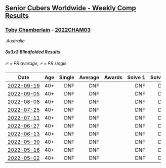 <style>table {white-space: nowrap;}</style>
<link rel="stylesheet" type="text/css" href="/scw-comp/css/flags.css" />

## [Senior Cubers Worldwide - Weekly Comp Results](/scw-comp/results/)
### [Toby Chamberlain](README.md) - [2022CHAM03](https://www.worldcubeassociation.org/persons/2022CHAM03?event=333bf)

<i class="flag flag-AU" />&nbsp;Australia

#### 3x3x3 Blindfolded Results

<span style="white-space: nowrap;">🔥 = PR average</span>, <span style="white-space: nowrap;">⚡ = PR single</span>.

| Date | Age | Single | Average | Awards | Solve 1 | Solve 2 | Solve 3 | Video |
| :--: | :--: | --: | --: | :--: | --: | --: | --: | :-- |
| [2022-09-19](../../results/2022-09-19/333bf.md) | 40+ | DNF | DNF |  | DNF | DNF | DNF | [Desktop](https://www.facebook.com/events/788721762384010/permalink/798549808067872) / [Mobile](https://m.facebook.com/events/788721762384010?view=permalink&id=798549808067872) |
| [2022-09-05](../../results/2022-09-05/333bf.md) | 40+ | DNF | DNF |  | DNF | DNF | DNF | [Desktop](https://www.facebook.com/events/890334055259839/permalink/898337804459464) / [Mobile](https://m.facebook.com/events/890334055259839?view=permalink&id=898337804459464) |
| [2022-08-08](../../results/2022-08-08/333bf.md) | 40+ | DNF | DNF |  | DNF | DNF | DNF | [Desktop](https://www.facebook.com/events/1895101540680357/permalink/1904216166435561) / [Mobile](https://m.facebook.com/events/1895101540680357?view=permalink&id=1904216166435561) |
| [2022-07-25](../../results/2022-07-25/333bf.md) | 40+ | DNF | DNF |  | DNF | DNF | DNF | [Desktop](https://www.facebook.com/events/734219160996929/permalink/742380836847428) / [Mobile](https://m.facebook.com/events/734219160996929?view=permalink&id=742380836847428) |
| [2022-07-11](../../results/2022-07-11/333bf.md) | 40+ | DNF | DNF |  | DNF | DNF | DNF | [Desktop](https://www.facebook.com/events/1224095091671386/permalink/1232409604173268) / [Mobile](https://m.facebook.com/events/1224095091671386?view=permalink&id=1232409604173268) |
| [2022-06-27](../../results/2022-06-27/333bf.md) | 40+ | DNF | DNF |  | DNF | DNF | DNF | [Desktop](https://www.facebook.com/events/722652212339123/permalink/728118525125825) / [Mobile](https://m.facebook.com/events/722652212339123?view=permalink&id=728118525125825) |
| [2022-06-13](../../results/2022-06-13/333bf.md) | 40+ | DNF | DNF |  | DNF | DNF | DNF | [Desktop](https://www.facebook.com/events/1178827662661240/permalink/1186748108535862) / [Mobile](https://m.facebook.com/events/1178827662661240?view=permalink&id=1186748108535862) |
| [2022-05-30](../../results/2022-05-30/333bf.md) | 40+ | DNF | DNF |  | DNF | DNF | DNF | [Desktop](https://www.facebook.com/events/434416978024130/permalink/439622434170251) / [Mobile](https://m.facebook.com/events/434416978024130?view=permalink&id=439622434170251) |
| [2022-05-16](../../results/2022-05-16/333bf.md) | 40+ | DNF | DNF |  | DNF | DNF | DNF | [Desktop](https://www.facebook.com/events/1066743153928061/permalink/1075513549717688) / [Mobile](https://m.facebook.com/events/1066743153928061?view=permalink&id=1075513549717688) |
| [2022-05-02](../../results/2022-05-02/333bf.md) | 40+ | DNF | DNF |  | DNF | DNF | DNF | [Desktop](https://www.facebook.com/events/3187006381570475/permalink/3197379087199871) / [Mobile](https://m.facebook.com/events/3187006381570475?view=permalink&id=3197379087199871) |


<!-- Global site tag (gtag.js) - Google Analytics -->
<script async src="https://www.googletagmanager.com/gtag/js?id=UA-86348435-3"></script>
<script>window.dataLayer = window.dataLayer || []; function gtag() {dataLayer.push(arguments);} gtag('js', new Date()); gtag('config', 'UA-86348435-3');</script>
